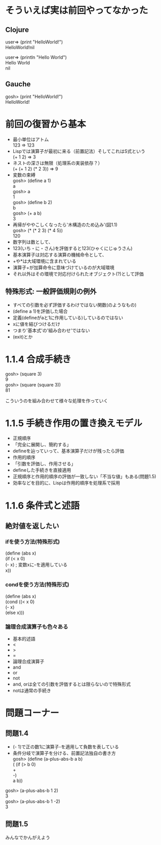 # そういえば実は前回やってなかった
## Clojure
user=> (print "HelloWorld!")  
HelloWorld!nil  

user=> (println "Hello World")  
Hello World  
nil  
## Gauche
gosh> (print "HelloWorld!")  
HelloWorld!  

# 前回の復習から基本
* 最小単位はアトム  
123 => 123  
* Lispでは演算子が最初に来る（前置記法）そしてこれはS式という  
(+ 1 2) => 3  
* ネストの深さは無限（処理系の実装依存？）  
(+ (+ 1 2) (* 2 3)) => 9  
* 変数の束縛  
gosh> (define a 1)  
a  
gosh> a  
1  
gosh> (define b 2)  
b  
gosh> (+ a b)  
3  
* 再帰がややこしくなったら'木構造のため込み'(図1.1)  
gosh> (* (* 2 3) (* 4 5))  
120  
* 数字列は数として、
 * 123(いち・に・さん)を評価すると123(ひゃくにじゅうさん)
* 基本演算子は対応する演算の機械命令として、
 * +や*は大域環境に含まれている
 * 演算子+が加算命令に意味づけているのが大域環境
* それ以外はその環境で対応付けられたオブジェクト(?)として評価

## 特殊形式: 一般評価規則の例外
* すべての引数を必ず評価するわけではない関数(のようなもの)
* (define a 1)を評価した場合
 * 定義(defineがaと1に作用している)しているのではない
 * xに値を結びつけるだけ
* つまり'基本式'の'組み合わせ'ではない
* (exit)とか

# 1.1.4 合成手続き
gosh> (square 3)  
9  
gosh> (square (square 3))  
81  

こういうのを組み合わせて様々な処理を作っていく

# 1.1.5 手続き作用の置き換えモデル
* 正規順序
 * 「完全に展開し、簡約する」
 * defineを辿っていって、基本演算子だけが残ったら評価
* 作用的順序
 * 「引数を評価し、作用させる」
 * defineした手続きを直接適用
* 正規順序と作用的順序の評価が一致しない「不当な値」もある(問題1.5)
* 効率などを目的に、Lispは作用的順序を処理系で採用

# 1.1.6 条件式と述語
## 絶対値を返したい
### ifを使う方法(特殊形式)
(define (abs x)  
 (if (< x 0)  
 (- x)  ; 変数xに-を適用している  
     x))  
### condを使う方法(特殊形式)  
(define (abs x)  
     (cond ((< x 0)  
     (- x)  
     (else x)))  

### 論理合成演算子も色々ある
* 基本的述語
 * <
 * \>
 * =
* 論理合成演算子
 * and
 * or
 * not
* and, orは全ての引数を評価するとは限らないので特殊形式
* notは通常の手続き

# 問題コーナー
## 問題1.4
* (- 1)で正の数1に演算子-を適用して負数を表している
* 条件分岐で演算子を分ける、前置記法独自の書き方  
gosh> (define (a-plus-abs-b a b)  
( (if (> b 0)  
\+  
-)  
a b))  

gosh> (a-plus-abs-b 1 2)  
3  
gosh> (a-plus-abs-b 1 -2)  
3  

## 問題1.5
みんなでかんがえよう  
